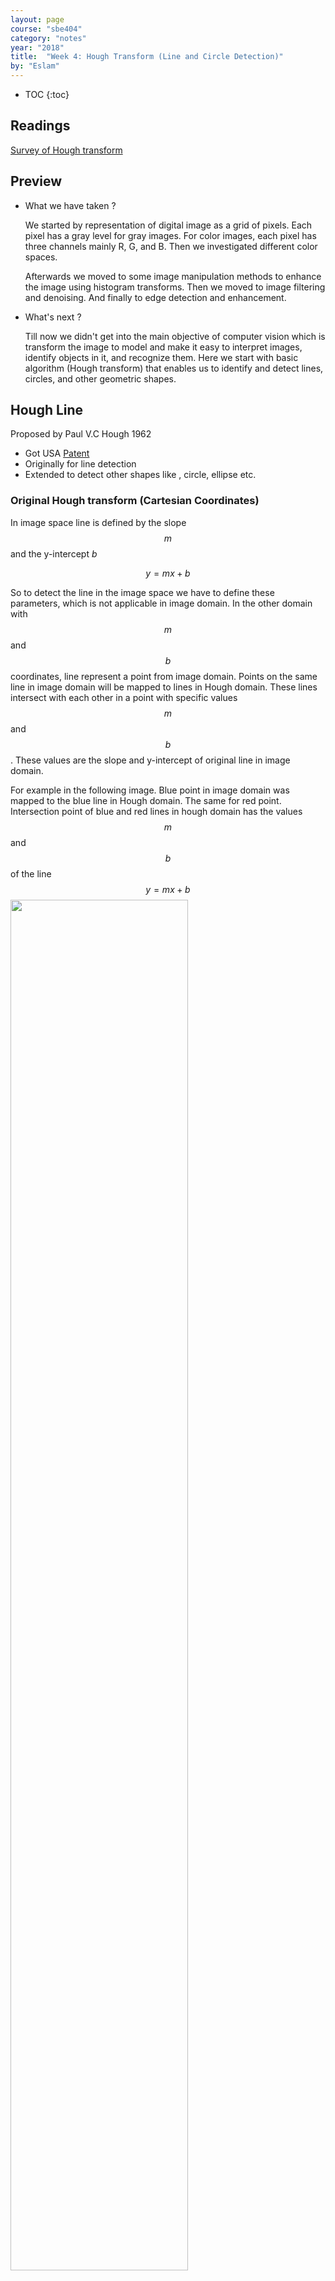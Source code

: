 ```yaml
---
layout: page
course: "sbe404"
category: "notes"
year: "2018"
title:  "Week 4: Hough Transform (Line and Circle Detection)"
by: "Eslam"
---
```


* TOC
{:toc}

## Readings 
[Survey of Hough transform](https://arxiv.org/pdf/1502.02160.pdf)

## Preview 
* What we have taken ? 

    We started by representation of digital image as a grid of pixels. Each pixel has a gray level for gray images. For color images, each pixel has three channels mainly R, G, and B. Then we investigated different color spaces.

    Afterwards we moved to some image manipulation methods to enhance the image using histogram transforms. Then we moved to image filtering and denoising. And finally to edge detection and enhancement.  

* What's next ?

    Till now we didn't get into the main objective of computer vision which is transform the image to model and make it easy to interpret images, identify objects in it, and recognize them. Here we start with basic algorithm (Hough transform) that enables us to identify and detect lines, circles, and other geometric shapes. 

<!-- * What is the applications? 
    There is many applications of object detection and recognition like Object recognition and tracking. Medical Application A real-time tracking system of surgical instruments in laparoscopic operations -->

## Hough Line
Proposed by Paul V.C Hough 1962 
* Got USA [Patent](https://patents.google.com/patent/US3069654) 
* Originally for line detection 
* Extended to detect other shapes like , circle, ellipse etc.

### Original Hough transform (Cartesian Coordinates)
In image space line is defined by the slope $$m$$ and the y-intercept $b$ 

 $$y = mx + b$$

 So to detect the line in the image space we have to define these parameters, which is not applicable in image domain. In the other domain with $$m$$ and $$b$$ coordinates, line represent a point from image domain. Points on the same line in image domain will be mapped to lines in Hough domain. These lines intersect with each other in a point with specific values $$m$$ and $$b$$. These values are the slope and y-intercept of original line in image domain. 
 
 For example in the following image. 
 Blue point in image domain was mapped to the blue line in Hough domain. The same for red point. Intersection point of blue and red lines in hough domain has the values $$m$$ and $$b$$ of the line $$y = mx +b$$
 <img style="width:75%" class="center" src="../images/hough-mb_parameter_space.png">

More points that on same line tends to more lines in Hough domain and that will increase voting to the intersection point indicating that there is many points belongs to line in image domain with that slope and y-intercept.
![](../images/hough_line.jpg)
[source](http://what-when-how.com/biomedical-image-analysis/the-hough-transform-biomedical-image-analysis/)

### Alternative Parameter Space (Polar Coordinates)
Due to undefined value of slope for vertical lines in cartesian coordinates, we have to move to polar coordinates. In polar coordinates line is define by $$\rho$$ and $$\theta$$ where $$\rho$$ is the norm distance of the line from origin. $$\theta$$ is the angle between the norm and the horizontal $$x$$ axis. The equation of line in terms of $$\rho$$ and $$\theta$$ now is 

$$y = \frac{-cos(\theta)}{sin(\theta)} x + \frac{\rho}{sin(\theta)}$$

and 

$$\rho = x cos(\theta)  + y sin(\theta)$$

<img style="width:60%" class="center" src="../images/hough_deriving-rho.png">


The Range of values of $$\rho$$ and $$\theta$$ 
* $$\theta$$ in polar coordinate takes value in range of -90 to 90 
* The maximum norm distance is given by diagonal distance which is 

$$\rho_{max} = \sqrt{x^2 + y^2}$$

So $$\rho$$ has values in range from $$-\rho_{max}$$ to $$\rho_{max}$$

### Algorithm
Basic Algorithm steps for Hough transform is : 
```python
Extract edges of the image How ? using Canny
1- initialize parameter space rs, thetas
2- Create accumulator array and initialize to zero
3- for each edge pixel     
4-     for each theta
5-         calculate r = x cos(theta) + y sin(theta)
6-         Increment accumulator at r, theta
7- Find Maximum values in accumulator (lines)
Extract related r, theta
```
**Lets try to implement it.** 

### Basic Implementation

At first import used libraries
```python
import numpy as np
import matplotlib.pyplot as plt
```
Lets define function that builds the accumulator in Hough domain

```python
def houghLine(image):
    ''' Basic Hough line transform that builds the accumulator array
    Input : image : edge image (canny)
    Output : accumulator : the accumulator of hough space
             thetas : values of theta (-90 : 90)
             rs : values of radius (-max distance : max distance)
    '''
```
Some variables needed
```python
    #Get image dimensions
    # y for rows and x for columns 
    Ny = image.shape[0]
    Nx = image.shape[1]

    #Max diatance is diagonal one 
    Maxdist = int(np.round(np.sqrt(Nx**2 + Ny ** 2)))
```
1. initialize parameter space rs, thetas
```python    
    # Theta in range from -90 to 90 degrees
    thetas = np.deg2rad(np.arange(-90, 90))
    #Range of radius
    rs = np.linspace(-Maxdist, Maxdist, 2*Maxdist)
```
2. Create accumulator array and initialize to zero
```python 
    accumulator = np.zeros((2 * Maxdist, len(thetas)))
```

3. Loop for each edge pixel 
```python
    for y in range(Ny):
        for x in range(Nx):
            # Check if it is an edge pixel
            #  NB: y -> rows , x -> columns
             if image[y,x] > 0:
```
4. Loop for each theta
```python
                 # Map edge pixel to hough space
                 for k in range(len(thetas)):
```
5. calculate $$\rho$$

```python   
                    # Calculate space parameter
                    r = x*np.cos(thetas[k]) + y * np.sin(thetas[k])
```
6. Increment accumulator at r, theta
```python
   
                    # Update the accumulator
                    # N.B: r has value -max to max
                    # map r to its idx 0 : 2*max
                    accumulator[int(r) + Maxdist,k] += 1
    return accumulator, thetas, rs
```

Now lets try to test our houghLine function as follow

#### One edge point image

Lets see Hough transform for an image with only one edge point.
```python
image = np.zeros((150,150))
image[75, 75] = 1
accumulator, thetas, rhos = houghLine(image)
plt.figure('Original Image')
plt.imshow(image)
plt.set_cmap('gray')
plt.figure('Hough Space')
plt.imshow(accumulator)
plt.set_cmap('gray')
plt.show()
```
**Original Image**

![](../images/original_image.png)

**Hough Transform**

![](../images/hough_space.png)

As we see the edge point is mapped to a curve in hough domain

#### Two edge points image

Lets add another point.
```python
image[50, 50] = 1
```

**Original Image**

![](../images/original_image2.png)

**Hough Transform**

![](../images/hough_space2.png)

Every point was mapped to a curve. Both curves intersected at a point in Hough domain. This point says that "Hey, Two edge points in image domain are on the same line with specific r and theta"

What about a complete line ? 

#### Image with a single line
Lets see
```python
image[:, :] = np.eye(150)
```
**Original Image**

![](../images/original_imagel.png)

**Hough Transform**

![](../images/hough_spacel.png)

All curves in hHough domain have only one intersection point, so there is only one line in the image domain.

Lets get the value of $$\rho$$ and $$\theta$$ at the peak point

#### Getting value of $$\rho$$ and $$\theta$$

```python
idx = np.argmax(accumulator)
rho = int(rhos[int(idx / accumulator.shape[1])])
theta = thetas[int(idx % accumulator.shape[1])]
print("rho={0:.0f}, theta={1:.0f}".format(rho, np.rad2deg(theta)))
```
Output is 
```python
rho = 0, theta = -45
```
And this is the norm distance and angle of the line in the image. 

#### Trying real images
After building accumulator we can sort it and get top values according to selected threshold. Each selected point from accumulator denotes a line in image space with specific $$\rho$$ and $$\theta$$. You can superimpose these lines on real images. for example

This is the **original image**

![](../images/original_imagef.png)

And this is the **canny image** 

![](../images/edge_image.png)

and this is the **final image** after detecting lines using Hough transform 

Note : Number of detected lines is based on a threshold set by user.

![](../images/imagehoughfpng.png)
## Hough Circle 
The same idea is applied for other shapes. Onces you have parametric equation that describes the shape you can build parameter space and detect that shape. For the circle 

$$ r^2 = (x-x_0)^2 + (y-y_0)^2$$

Circle parameters are center $$(x_0, y_0)$$ and radius $$r$$

Your parameter space now is 3D parameter space.

<img style="width:80%" src="../images/HoughCir.png">

Think how to extend the basic Hough line transform to detect circles.
## Useful links
[Understanding Hough transform in python](https://alyssaq.github.io/2014/understanding-hough-transform/)

[OpenCV Hough Line Transform](http://opencv-python-tutroals.readthedocs.io/en/latest/py_tutorials/py_imgproc/py_houghlines/py_houghlines.html)

[Scikit-image Hough Line](http://scikit-image.org/docs/dev/auto_examples/edges/plot_line_hough_transform.html)

[OpenCV Hough Circle](https://docs.opencv.org/3.1.0/da/d53/tutorial_py_houghcircles.html)
